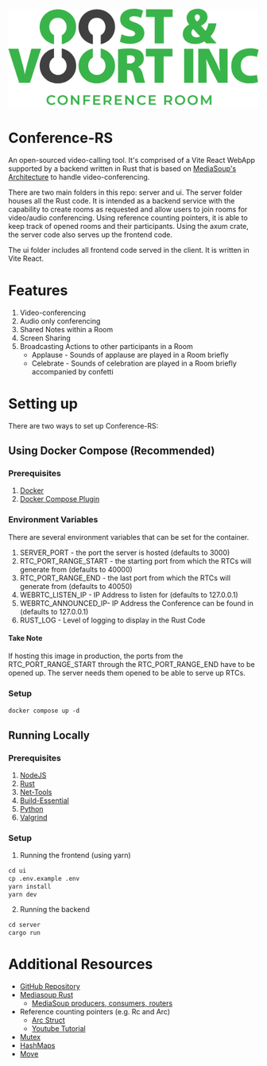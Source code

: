 ![](https://raw.githubusercontent.com/oostvoort/conference-rs/main/ov_conf_logo.png)

# Conference-RS
An open-sourced video-calling tool. It's comprised of a Vite React WebApp supported by a
backend written in Rust that is based on [MediaSoup's Architecture](https://mediasoup.org/documentation/v3/mediasoup/design/) 
to handle video-conferencing. 

There are two main folders in this repo: server and ui. The server folder houses all the Rust 
code. It is intended as a backend service with the capability to create rooms as requested and 
allow users to join rooms for video/audio conferencing. Using reference counting pointers, it 
is able to keep track of opened rooms and their participants. Using the axum crate, the server 
code also serves up the frontend code.

The ui folder includes all frontend code served in the client. It is written in Vite React.

# Features
1. Video-conferencing
2. Audio only conferencing
3. Shared Notes within a Room
4. Screen Sharing
5. Broadcasting Actions to other participants in a Room
   * Applause - Sounds of applause are played in a Room briefly
   * Celebrate - Sounds of celebration are played in a Room briefly accompanied by confetti

# Setting up
There are two ways to set up Conference-RS:

## Using Docker Compose (Recommended)

### Prerequisites
1. [Docker](https://docs.docker.com/get-docker/)
2. [Docker Compose Plugin](https://docs.docker.com/compose/install/)

### Environment Variables
There are several environment variables that can be set for the container.
1. SERVER_PORT - the port the server is hosted (defaults to 3000)
2. RTC_PORT_RANGE_START - the starting port from which the RTCs will generate from (defaults to 40000)
3. RTC_PORT_RANGE_END - the last port from which the RTCs will generate from (defaults to 40050)
4. WEBRTC_LISTEN_IP - IP Address to listen for (defaults to 127.0.0.1)
5. WEBRTC_ANNOUNCED_IP- IP Address the Conference can be found in (defaults to 127.0.0.1)
6. RUST_LOG - Level of logging to display in the Rust Code

#### Take Note
If hosting this image in production, the ports from the RTC_PORT_RANGE_START through the RTC_PORT_RANGE_END 
have to be opened up. The server needs them opened to be able to serve up RTCs.

### Setup
````shell
docker compose up -d
````

## Running Locally

### Prerequisites
1. [NodeJS](https://nodejs.org/en/download)
2. [Rust](https://doc.rust-lang.org/book/ch01-01-installation.html)
3. [Net-Tools](https://howtoinstall.co/en/net-tools)
4. [Build-Essential](https://linuxhint.com/install-build-essential-ubuntu/)
5. [Python](https://www.python.org/downloads/)
6. [Valgrind](https://valgrind.org/downloads/?src=www.discoversdk.com)

### Setup
1. Running the frontend (using yarn)
````shell
cd ui
cp .env.example .env
yarn install
yarn dev
````
2. Running the backend
````shell
cd server
cargo run
````

# Additional Resources
- [GitHub Repository](https://github.com/oostvoort/conference-rs)
- [Mediasoup Rust](https://docs.rs/mediasoup/latest/mediasoup/)
  - [MediaSoup producers, consumers, routers](https://mediasoup.org/documentation/v3/mediasoup/design/)
- Reference counting pointers (e.g. Rc and Arc)
  - [Arc Struct](https://doc.rust-lang.org/std/sync/struct.Arc.html)  
  - [Youtube Tutorial](https://www.youtube.com/watch?v=CTTiaOo4cbY)
- [Mutex](https://doc.rust-lang.org/std/sync/struct.Mutex.html)
- [HashMaps](https://doc.rust-lang.org/std/collections/struct.HashMap.html)
- [Move](https://doc.rust-lang.org/std/keyword.move.html)


 
